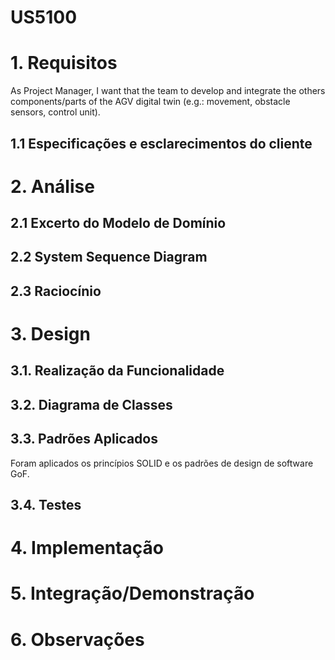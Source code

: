 # US5100

# 1. Requisitos

As Project Manager, I want that the team to develop and integrate the others components/parts of the AGV digital twin (e.g.: movement, obstacle sensors, control unit).

## 1.1 Especificações e esclarecimentos do cliente

# 2. Análise

## 2.1 Excerto do Modelo de Domínio

## 2.2 System Sequence Diagram

## 2.3 Raciocínio

# 3. Design

## 3.1. Realização da Funcionalidade

## 3.2. Diagrama de Classes

## 3.3. Padrões Aplicados

Foram aplicados os princípios SOLID e os padrões de design de software GoF. 

## 3.4. Testes 

# 4. Implementação

# 5. Integração/Demonstração

# 6. Observações


